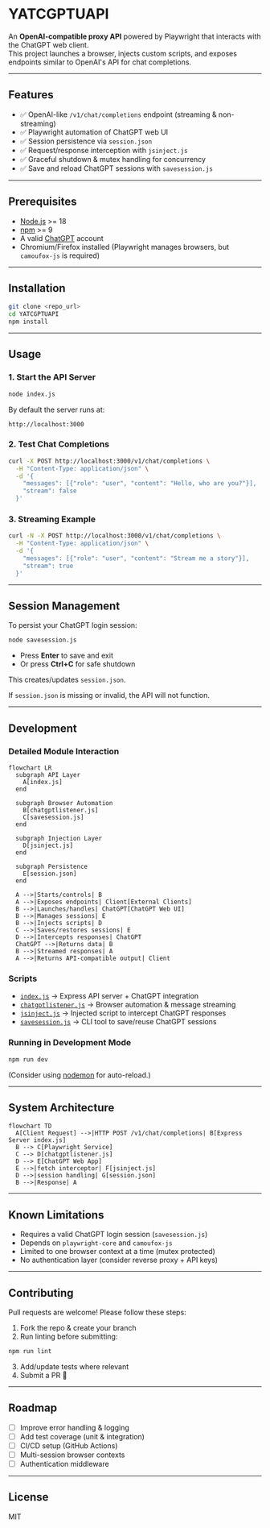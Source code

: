 # YATCGPTUAPI

An **OpenAI-compatible proxy API** powered by Playwright that interacts with the ChatGPT web client.  
This project launches a browser, injects custom scripts, and exposes endpoints similar to OpenAI's API for chat completions.

---

## Features

- ✅ OpenAI-like `/v1/chat/completions` endpoint (streaming & non-streaming)  
- ✅ Playwright automation of ChatGPT web UI  
- ✅ Session persistence via `session.json`  
- ✅ Request/response interception with `jsinject.js`  
- ✅ Graceful shutdown & mutex handling for concurrency  
- ✅ Save and reload ChatGPT sessions with `savesession.js`  

---

## Prerequisites

- [Node.js](https://nodejs.org/) >= 18  
- [npm](https://www.npmjs.com/) >= 9  
- A valid [ChatGPT](https://chat.openai.com/) account  
- Chromium/Firefox installed (Playwright manages browsers, but `camoufox-js` is required)

---

## Installation

```bash
git clone <repo_url>
cd YATCGPTUAPI
npm install
```

---

## Usage

### 1. Start the API Server

```bash
node index.js
```

By default the server runs at:

```
http://localhost:3000
```

### 2. Test Chat Completions

```bash
curl -X POST http://localhost:3000/v1/chat/completions \
  -H "Content-Type: application/json" \
  -d '{
    "messages": [{"role": "user", "content": "Hello, who are you?"}],
    "stream": false
  }'
```

### 3. Streaming Example

```bash
curl -N -X POST http://localhost:3000/v1/chat/completions \
  -H "Content-Type: application/json" \
  -d '{
    "messages": [{"role": "user", "content": "Stream me a story"}],
    "stream": true
  }'
```

---

## Session Management

To persist your ChatGPT login session:

```bash
node savesession.js
```

- Press **Enter** to save and exit  
- Or press **Ctrl+C** for safe shutdown  

This creates/updates `session.json`.  

If `session.json` is missing or invalid, the API will not function.

---

## Development
### Detailed Module Interaction

```mermaid
flowchart LR
  subgraph API Layer
    A[index.js]
  end

  subgraph Browser Automation
    B[chatgptlistener.js]
    C[savesession.js]
  end

  subgraph Injection Layer
    D[jsinject.js]
  end

  subgraph Persistence
    E[session.json]
  end

  A -->|Starts/controls| B
  A -->|Exposes endpoints| Client[External Clients]
  B -->|Launches/handles| ChatGPT[ChatGPT Web UI]
  B -->|Manages sessions| E
  B -->|Injects scripts| D
  C -->|Saves/restores sessions| E
  D -->|Intercepts responses| ChatGPT
  ChatGPT -->|Returns data| B
  B -->|Streamed responses| A
  A -->|Returns API-compatible output| Client
```

### Scripts

- [`index.js`](index.js) → Express API server + ChatGPT integration  
- [`chatgptlistener.js`](chatgptlistener.js) → Browser automation & message streaming  
- [`jsinject.js`](jsinject.js) → Injected script to intercept ChatGPT responses  
- [`savesession.js`](savesession.js) → CLI tool to save/reuse ChatGPT sessions  

### Running in Development Mode

```bash
npm run dev
```

(Consider using [nodemon](https://www.npmjs.com/package/nodemon) for auto-reload.)

---

## System Architecture

```mermaid
flowchart TD
  A[Client Request] -->|HTTP POST /v1/chat/completions| B[Express Server index.js]
  B --> C[Playwright Service]
  C --> D[chatgptlistener.js]
  D --> E[ChatGPT Web App]
  E -->|fetch interceptor| F[jsinject.js]
  D -->|session handling| G[session.json]
  B -->|Response| A
```

---

## Known Limitations

- Requires a valid ChatGPT login session (`savesession.js`)  
- Depends on `playwright-core` and `camoufox-js`  
- Limited to one browser context at a time (mutex protected)  
- No authentication layer (consider reverse proxy + API keys)  

---

## Contributing

Pull requests are welcome! Please follow these steps:

1. Fork the repo & create your branch  
2. Run linting before submitting:  

```bash
npm run lint
```

3. Add/update tests where relevant  
4. Submit a PR 🎉  

---

## Roadmap

- [ ] Improve error handling & logging  
- [ ] Add test coverage (unit & integration)  
- [ ] CI/CD setup (GitHub Actions)  
- [ ] Multi-session browser contexts  
- [ ] Authentication middleware  

---

## License

MIT